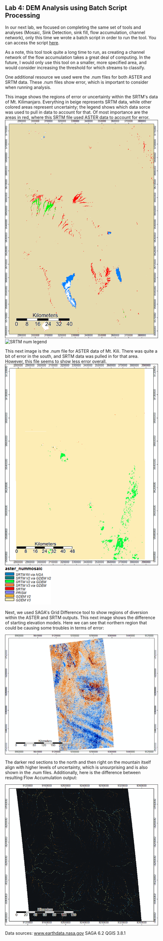 ## Lab 4: DEM Analysis using Batch Script Processing 

In our next lab, we focused on completing the same set of tools and analyses (Mosaic, Sink Detection, sink fill, flow accumulation, channel network), only this time we wrote a batch script in order to run the tool. You can access the script [here](batch_asterelevation_analysis.bat). 

As a note, this tool took quite a long time to run, as creating a channel network of the flow accumulation takes a great deal of computing. In the future, I would only use this tool on a smaller, more specified area, and would consider increasing the threshold for which streams to classify. 

One additional resource we used were the .num files for both ASTER and SRTM data. These .num files show error, which is important to consider when running analysis. 

This image shows the regions of error or uncertainty within the SRTM's data of Mt. Kilimanjaro. Everything in beige represents SRTM data, while other colored areas represent uncertainty; the legend shows which data sorce was used to pull in data to account for that. Of most importance are the areas in red, where this SRTM file used ASTER data to account for error. 
![SRTM num](srtm_num.png) ![SRTM num legend](rtm_num_legend.png)

This next image is the .num file for ASTER data of Mt. Kili. There was quite a bit of error in the south, and SRTM data was pulled in for that area. However, this file seems to show less error overall. 
![ASTER num](ASTER_num.png) ![Aster num legend](ASTER_num_legend.png)

Next, we used SAGA's Grid Difference tool to show regions of diversion within the ASTER and SRTM outputs. This next image shows the difference of starting elevation models. Here we can see that northern region that could be causing some troubles in terms of error: 

![elevation difference](GridDiff_elevationmodels.png)

The darker red sections to the north and then right on the mountain itself align with higher levels of uncertainty, which is unsurprising and is also shown in the .num files. Additionally, here is the difference between resulting Flow Accumulation output:

![Flow difference](GridDiff_flowaccu3.png)

 


Data sources: 
www.earthdata.nasa.gov
SAGA 6.2
QGIS 3.8.1
